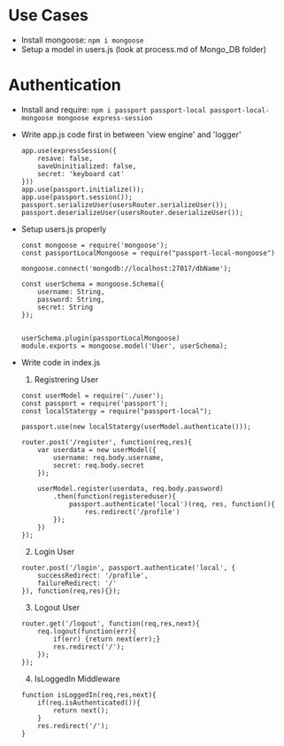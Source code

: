 # Use Cases

- Install mongoose: `npm i mongoose`
- Setup a model in users.js (look at process.md of Mongo_DB folder)

# Authentication

- Install and require: `npm i passport passport-local passport-local-mongoose mongoose express-session`
- Write app.js code first in between 'view engine' and 'logger'
    ```
    app.use(expressSession({
        resave: false,
        saveUninitialized: false,
        secret: 'keyboard cat'
    }))
    app.use(passport.initialize());
    app.use(passport.session());
    passport.serializeUser(usersRouter.serializeUser());
    passport.deserializeUser(usersRouter.deserializeUser());

    ```
- Setup users.js properly
    ```
    const mongoose = require('mongoose');
    const passportLocalMongoose = require("passport-local-mongoose")

    mongoose.connect('mongodb://localhost:27017/dbName');

    const userSchema = mongoose.Schema({
        username: String,
        password: String,
        secret: String
    });

    
    userSchema.plugin(passportLocalMongoose)
    module.exports = mongoose.model('User', userSchema);

    ```
-  Write code in index.js 

    1. Registrering User

    ```
    const userModel = require('./user');
    const passport = require('passport');
    const localStatergy = require("passport-local");

    passport.use(new localStatergy(userModel.authenticate()));

    router.post('/register', function(req,res){
        var userdata = new userModel({
            username: req.body.username,
            secret: req.body.secret
        });
        
        userModel.register(userdata, req.body.password)
            .then(function(registereduser){
                passport.authenticate('local')(req, res, function(){
                    res.redirect('/profile')
            });
        })   
    });

    ```
    2. Login User

    ```
    router.post('/login', passport.authenticate('local', {
        successRedirect: '/profile',
        failureRedirect: '/'
    }), function(req,res){});

    ```
    3. Logout User

    ```
    router.get('/logout', function(req,res,next){
        req.logout(function(err){
            if(err) {return next(err);}
            res.redirect('/');
        });
    });

    ```
    4. IsLoggedIn Middleware

    ```
    function isLoggedIn(req,res,next){
        if(req.isAuthenticated()){
            return next();
        }
        res.redirect('/');
    }

    ```
   